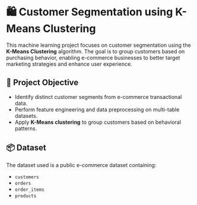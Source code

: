# 🛍️ Customer Segmentation using K-Means Clustering
This machine learning project focuses on customer segmentation using the **K-Means Clustering** algorithm. The goal is to group customers based on purchasing behavior, enabling e-commerce businesses to better target marketing strategies and enhance user experience.

## 🚀 Project Objective
- Identify distinct customer segments from e-commerce transactional data.
- Perform feature engineering and data preprocessing on multi-table datasets.
- Apply **K-Means clustering** to group customers based on behavioral patterns.

## 📦 Dataset
The dataset used is a public e-commerce dataset containing:
- `customers`
- `orders`
- `order_items`
- `products`
